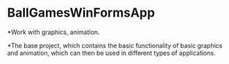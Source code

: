 # BallGamesWinFormsApp
*Work with graphics, animation.

*The base project, which contains the basic functionality of basic graphics and animation, which can then be used in different types of applications.
